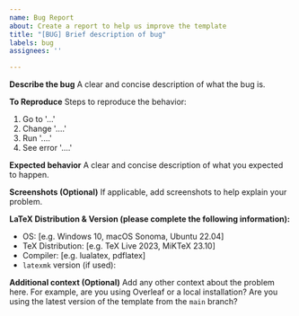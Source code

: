 ```yaml
---
name: Bug Report
about: Create a report to help us improve the template
title: "[BUG] Brief description of bug"
labels: bug
assignees: ''

---
```


**Describe the bug**
A clear and concise description of what the bug is.

**To Reproduce**
Steps to reproduce the behavior:
1. Go to '...'
2. Change '....'
3. Run '....'
4. See error '....'

**Expected behavior**
A clear and concise description of what you expected to happen.

**Screenshots (Optional)**
If applicable, add screenshots to help explain your problem.

**LaTeX Distribution & Version (please complete the following information):**
 - OS: [e.g. Windows 10, macOS Sonoma, Ubuntu 22.04]
 - TeX Distribution: [e.g. TeX Live 2023, MiKTeX 23.10]
 - Compiler: [e.g. lualatex, pdflatex]
 - `latexmk` version (if used):

**Additional context (Optional)**
Add any other context about the problem here. For example, are you using Overleaf or a local installation?
Are you using the latest version of the template from the `main` branch?
